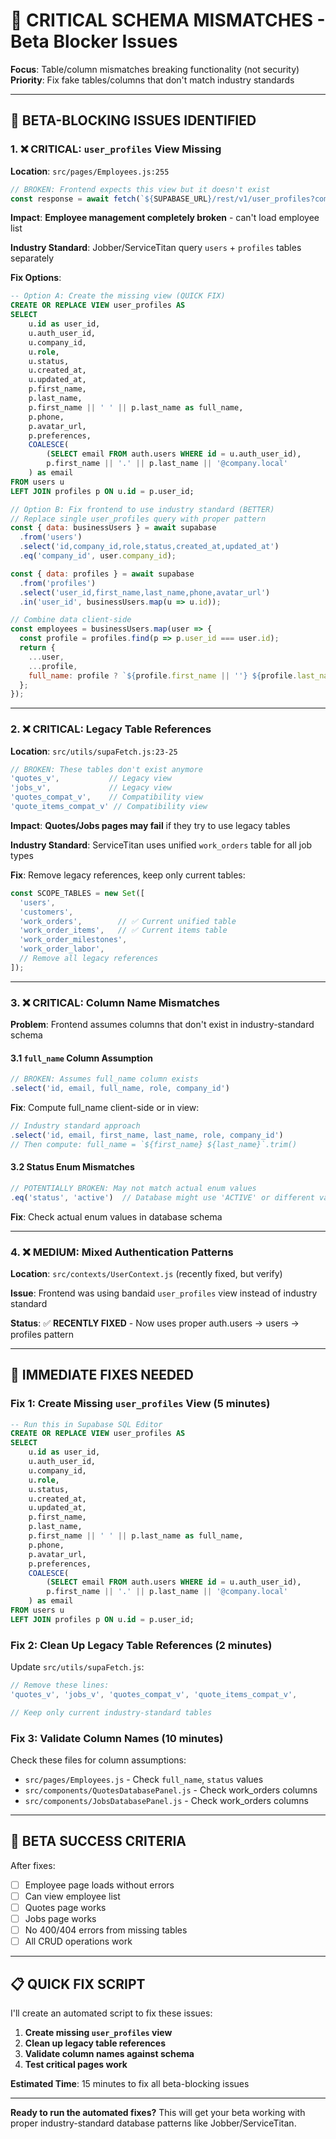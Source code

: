 # 🚨 CRITICAL SCHEMA MISMATCHES - Beta Blocker Issues

**Focus**: Table/column mismatches breaking functionality (not security)  
**Priority**: Fix fake tables/columns that don't match industry standards

---

## 🎯 **BETA-BLOCKING ISSUES IDENTIFIED**

### **1. ❌ CRITICAL: `user_profiles` View Missing**

**Location**: `src/pages/Employees.js:255`
```javascript
// BROKEN: Frontend expects this view but it doesn't exist
const response = await fetch(`${SUPABASE_URL}/rest/v1/user_profiles?company_id=eq.${user.company_id}&select=*&order=created_at.desc`
```

**Impact**: **Employee management completely broken** - can't load employee list

**Industry Standard**: Jobber/ServiceTitan query `users` + `profiles` tables separately

**Fix Options**:
```sql
-- Option A: Create the missing view (QUICK FIX)
CREATE OR REPLACE VIEW user_profiles AS
SELECT 
    u.id as user_id,
    u.auth_user_id,
    u.company_id,
    u.role,
    u.status,
    u.created_at,
    u.updated_at,
    p.first_name,
    p.last_name,
    p.first_name || ' ' || p.last_name as full_name,
    p.phone,
    p.avatar_url,
    p.preferences,
    COALESCE(
        (SELECT email FROM auth.users WHERE id = u.auth_user_id),
        p.first_name || '.' || p.last_name || '@company.local'
    ) as email
FROM users u
LEFT JOIN profiles p ON u.id = p.user_id;
```

```javascript
// Option B: Fix frontend to use industry standard (BETTER)
// Replace single user_profiles query with proper pattern
const { data: businessUsers } = await supabase
  .from('users')
  .select('id,company_id,role,status,created_at,updated_at')
  .eq('company_id', user.company_id);

const { data: profiles } = await supabase
  .from('profiles')
  .select('user_id,first_name,last_name,phone,avatar_url')
  .in('user_id', businessUsers.map(u => u.id));

// Combine data client-side
const employees = businessUsers.map(user => {
  const profile = profiles.find(p => p.user_id === user.id);
  return {
    ...user,
    ...profile,
    full_name: profile ? `${profile.first_name || ''} ${profile.last_name || ''}`.trim() : ''
  };
});
```

---

### **2. ❌ CRITICAL: Legacy Table References**

**Location**: `src/utils/supaFetch.js:23-25`
```javascript
// BROKEN: These tables don't exist anymore
'quotes_v',           // Legacy view
'jobs_v',             // Legacy view  
'quotes_compat_v',    // Compatibility view
'quote_items_compat_v' // Compatibility view
```

**Impact**: **Quotes/Jobs pages may fail** if they try to use legacy tables

**Industry Standard**: ServiceTitan uses unified `work_orders` table for all job types

**Fix**: Remove legacy references, keep only current tables:
```javascript
const SCOPE_TABLES = new Set([
  'users',
  'customers',
  'work_orders',        // ✅ Current unified table
  'work_order_items',   // ✅ Current items table
  'work_order_milestones',
  'work_order_labor',
  // Remove all legacy references
]);
```

---

### **3. ❌ CRITICAL: Column Name Mismatches**

**Problem**: Frontend assumes columns that don't exist in industry-standard schema

#### **3.1 `full_name` Column Assumption**
```javascript
// BROKEN: Assumes full_name column exists
.select('id, email, full_name, role, company_id')
```

**Fix**: Compute full_name client-side or in view:
```javascript
// Industry standard approach
.select('id, email, first_name, last_name, role, company_id')
// Then compute: full_name = `${first_name} ${last_name}`.trim()
```

#### **3.2 Status Enum Mismatches**
```javascript
// POTENTIALLY BROKEN: May not match actual enum values
.eq('status', 'active')  // Database might use 'ACTIVE' or different values
```

**Fix**: Check actual enum values in database schema

---

### **4. ❌ MEDIUM: Mixed Authentication Patterns**

**Location**: `src/contexts/UserContext.js` (recently fixed, but verify)

**Issue**: Frontend was using bandaid `user_profiles` view instead of industry standard

**Status**: ✅ **RECENTLY FIXED** - Now uses proper auth.users → users → profiles pattern

---

## 🔧 **IMMEDIATE FIXES NEEDED**

### **Fix 1: Create Missing `user_profiles` View (5 minutes)**

```sql
-- Run this in Supabase SQL Editor
CREATE OR REPLACE VIEW user_profiles AS
SELECT 
    u.id as user_id,
    u.auth_user_id,
    u.company_id,
    u.role,
    u.status,
    u.created_at,
    u.updated_at,
    p.first_name,
    p.last_name,
    p.first_name || ' ' || p.last_name as full_name,
    p.phone,
    p.avatar_url,
    p.preferences,
    COALESCE(
        (SELECT email FROM auth.users WHERE id = u.auth_user_id),
        p.first_name || '.' || p.last_name || '@company.local'
    ) as email
FROM users u
LEFT JOIN profiles p ON u.id = p.user_id;
```

### **Fix 2: Clean Up Legacy Table References (2 minutes)**

Update `src/utils/supaFetch.js`:
```javascript
// Remove these lines:
'quotes_v', 'jobs_v', 'quotes_compat_v', 'quote_items_compat_v',

// Keep only current industry-standard tables
```

### **Fix 3: Validate Column Names (10 minutes)**

Check these files for column assumptions:
- `src/pages/Employees.js` - Check `full_name`, `status` values
- `src/components/QuotesDatabasePanel.js` - Check work_orders columns
- `src/components/JobsDatabasePanel.js` - Check work_orders columns

---

## 🎯 **BETA SUCCESS CRITERIA**

After fixes:
- [ ] Employee page loads without errors
- [ ] Can view employee list
- [ ] Quotes page works
- [ ] Jobs page works  
- [ ] No 400/404 errors from missing tables
- [ ] All CRUD operations work

---

## 📋 **QUICK FIX SCRIPT**

I'll create an automated script to fix these issues:

1. **Create missing `user_profiles` view**
2. **Clean up legacy table references**
3. **Validate column names against schema**
4. **Test critical pages work**

**Estimated Time**: 15 minutes to fix all beta-blocking issues

---

**Ready to run the automated fixes?** This will get your beta working with proper industry-standard database patterns like Jobber/ServiceTitan.
